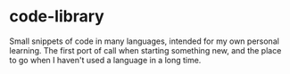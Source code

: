 # code-library

Small snippets of code in many languages, intended for my own personal learning. The first port of call when starting something new, and the place to go when I haven't used a language in a long time.

